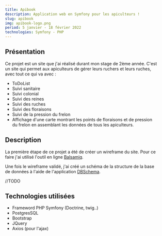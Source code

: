 ```yaml
---
title: Apibook
description: Application web en Symfony pour les apiculteurs !
slug: apibook
img: apibook-logo.png
period: 5 janvier - 18 février 2022
technologies: Symfony - PHP
---
```


## Présentation

Ce projet est un site que j'ai réalisé durant mon stage de 2ème année.
C'est un site qui permet aux apiculteurs de gérer leurs ruchers et leurs ruches, avec tout ce qui va avec :
- ToDoList
- Suivi sanitaire
- Suivi colonial
- Suivi des reines
- Suivi des ruches
- Suivi des floraisons
- Suivi de la pression du frelon
- Affichage d'une carte montrant les points de floraisons et de pression du frelon en assemblant les données de tous les apiculteurs.

## Description

La première étape de ce projet a été de créer un wireframe du site. 
Pour ce faire j'ai utilisé l'outil en ligne [Balsamiq](https://balsamiq.com/wireframes/).

Une fois le wireframe validé, j'ai créé un schéma de la structure de la base de données à l'aide
de l'application [DBSchema](https://dbschema.com/index_fr.html).

//TODO

## Technologies utilisées

- Frameword PHP Symfony (Doctrine, twig..)
- PostgresSQL
- Bootstrap
- JQuery
- Axios (pour l'ajax)
